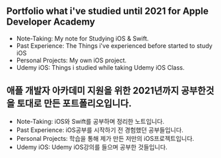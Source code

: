 ﻿## **Portfolio what i've studied until 2021 for Apple Developer Academy**

  
  

 - Note-Taking: My note for Studying iOS & Swift.
 - Past Experience: The Things i've experienced before started to study iOS
 - Personal Projects: My own iOS project.
 - Udemy iOS: Things i studied while taking Udemy iOS Class.

## **애플 개발자 아카데미 지원을 위한 2021년까지 공부한것을 토대로 만든 포트폴리오입니다.**

  

 - Note-Taking: iOS와 Swift를 공부하며 정리한 노트입니다. 
 - Past Experience: iOS공부를 시작하기 전 경험했던 공부들입니다. 
 - Personal Projects: 학습을 통해 제가 만든 저만의 iOS프로젝트입니다. 
 - Udemy iOS: Udemy iOS강의를 들으며 공부한 것들입니다.

